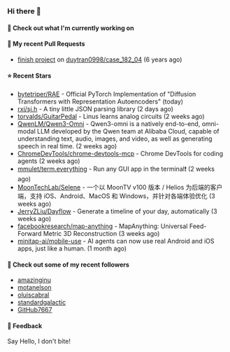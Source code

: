 ### Hi there 👋

#### 👷 Check out what I'm currently working on

#### 🔨 My recent Pull Requests

- [finish project](https://github.com/duytran0998/case_182_04/pull/1) on [duytran0998/case_182_04](https://github.com/duytran0998/case_182_04) (6 years ago)

#### ⭐ Recent Stars

- [bytetriper/RAE](https://github.com/bytetriper/RAE) - Official PyTorch Implementation of &#34;Diffusion Transformers with Representation Autoencoders&#34; (today)
- [rxi/sj.h](https://github.com/rxi/sj.h) - A tiny little JSON parsing library (2 days ago)
- [torvalds/GuitarPedal](https://github.com/torvalds/GuitarPedal) - Linus learns analog circuits (2 weeks ago)
- [QwenLM/Qwen3-Omni](https://github.com/QwenLM/Qwen3-Omni) - Qwen3-omni is a natively end-to-end, omni-modal LLM developed by the Qwen team at Alibaba Cloud, capable of understanding text, audio, images, and video, as well as generating speech in real time. (2 weeks ago)
- [ChromeDevTools/chrome-devtools-mcp](https://github.com/ChromeDevTools/chrome-devtools-mcp) - Chrome DevTools for coding agents (2 weeks ago)
- [mmulet/term.everything](https://github.com/mmulet/term.everything) - Run any GUI app in the terminal❗ (2 weeks ago)
- [MoonTechLab/Selene](https://github.com/MoonTechLab/Selene) - 一个以 MoonTV v100 版本 / Helios 为后端的客户端，支持 iOS、Android、MacOS 和 Windows，并针对各端体验优化 (3 weeks ago)
- [JerryZLiu/Dayflow](https://github.com/JerryZLiu/Dayflow) - Generate a timeline of your day, automatically (3 weeks ago)
- [facebookresearch/map-anything](https://github.com/facebookresearch/map-anything) - MapAnything: Universal Feed-Forward Metric 3D Reconstruction (3 weeks ago)
- [minitap-ai/mobile-use](https://github.com/minitap-ai/mobile-use) - AI agents can now use real Android and iOS apps, just like a human. (1 month ago)

#### 👯 Check out some of my recent followers

- [amazinginu](https://github.com/amazinginu)
- [motanelson](https://github.com/motanelson)
- [oluiscabral](https://github.com/oluiscabral)
- [standardgalactic](https://github.com/standardgalactic)
- [GitHub7667](https://github.com/GitHub7667)

#### 💬 Feedback

Say Hello, I don't bite!